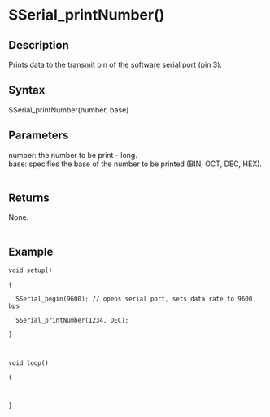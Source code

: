# SSerial\_printNumber() #

## Description ##
Prints data to the transmit pin of the software serial port (pin 3).

## Syntax ##
SSerial\_printNumber(number, base)

## Parameters ##
number: the number to be print - long.<br>
base: specifies the base of the number to be printed (BIN, OCT, DEC, HEX).<br>
<br>
<h2>Returns</h2>
None.<br>
<br>
<h2>Example</h2>
<pre><code>void setup()<br>
{<br>
  SSerial_begin(9600); // opens serial port, sets data rate to 9600 bps<br>
  SSerial_printNumber(1234, DEC);<br>
}<br>
<br>
void loop()<br>
{<br>
  <br>
}<br>
</code></pre>